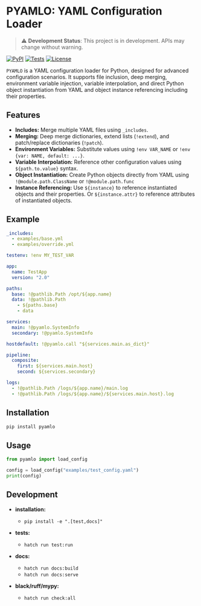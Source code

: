 # PYAMLO: YAML Configuration Loader

> ⚠️ **Development Status**: This project is in development. APIs may change without warning.

[![PyPI](https://img.shields.io/pypi/v/pyamlo?color=0&label=pypi%20package)](https://pypi.org/project/pyamlo/)
[![Tests](https://github.com/martvanrijthoven/pyamlo/actions/workflows/test.yml/badge.svg)](https://github.com/martvanrijthoven/pyamlo/actions/workflows/test.yml)
[![License](https://img.shields.io/github/license/martvanrijthoven/pyamlo)](https://github.com/martvanrijthoven/pyamlo/blob/main/LICENSE)

`PYAMLO` is a  YAML configuration loader for Python, designed for advanced configuration scenarios. It supports file inclusion, deep merging, environment variable injection, variable interpolation, and direct Python object instantiation from YAML and object instance referencing including their properties.

## Features

- **Includes:** Merge multiple YAML files using `_includes`.
- **Merging:** Deep merge dictionaries, extend lists (`!extend`), and patch/replace dictionaries (`!patch`).
- **Environment Variables:** Substitute values using `!env VAR_NAME` or `!env {var: NAME, default: ...}`.
- **Variable Interpolation:** Reference other configuration values using `${path.to.value}` syntax.
- **Object Instantiation:** Create Python objects directly from YAML using `!@module.path.ClassName` or `!@module.path.func`
- **Instance Referencing:** Use `${instance}` to reference instantiated objects and their properties. Or `${instance.attr}` to reference attributes of instantiated objects.

## Example

```yaml
_includes:
  - examples/base.yml
  - examples/override.yml

testenv: !env MY_TEST_VAR

app:
  name: TestApp
  version: "2.0"

paths:
  base: !@pathlib.Path /opt/${app.name}
  data: !@pathlib.Path
    - ${paths.base}
    - data

services:
  main: !@pyamlo.SystemInfo
  secondary: !@pyamlo.SystemInfo

hostdefault: !@pyamlo.call "${services.main.as_dict}" 

pipeline:
  composite:
    first: ${services.main.host}
    second: ${services.secondary}

logs:
  - !@pathlib.Path /logs/${app.name}/main.log
  - !@pathlib.Path /logs/${app.name}/${services.main.host}.log
```

## Installation

```bash
pip install pyamlo
```

## Usage

```python
from pyamlo import load_config

config = load_config("examples/test_config.yaml")
print(config)
```

## Development
- **installation:**  
  - `pip install -e ".[test,docs]"`

- **tests:**  
  - `hatch run test:run`

- **docs:**
  - `hatch run docs:build`
  - `hatch run docs:serve`

- **black/ruff/mypy:**
  - `hatch run check:all`